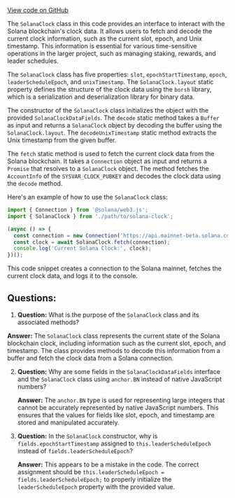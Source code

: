[View code on GitHub](https://github.com/switchboard-xyz/sbv2-solana/blob/master/javascript/solana.js/src/SolanaClock.ts)

The `SolanaClock` class in this code provides an interface to interact with the Solana blockchain's clock data. It allows users to fetch and decode the current clock information, such as the current slot, epoch, and Unix timestamp. This information is essential for various time-sensitive operations in the larger project, such as managing staking, rewards, and leader schedules.

The `SolanaClock` class has five properties: `slot`, `epochStartTimestamp`, `epoch`, `leaderScheduleEpoch`, and `unixTimestamp`. The `SolanaClock.layout` static property defines the structure of the clock data using the `borsh` library, which is a serialization and deserialization library for binary data.

The constructor of the `SolanaClock` class initializes the object with the provided `SolanaClockDataFields`. The `decode` static method takes a `Buffer` as input and returns a `SolanaClock` object by decoding the buffer using the `SolanaClock.layout`. The `decodeUnixTimestamp` static method extracts the Unix timestamp from the given buffer.

The `fetch` static method is used to fetch the current clock data from the Solana blockchain. It takes a `Connection` object as input and returns a `Promise` that resolves to a `SolanaClock` object. The method fetches the `AccountInfo` of the `SYSVAR_CLOCK_PUBKEY` and decodes the clock data using the `decode` method.

Here's an example of how to use the `SolanaClock` class:

```javascript
import { Connection } from '@solana/web3.js';
import { SolanaClock } from './path/to/solana-clock';

(async () => {
  const connection = new Connection('https://api.mainnet-beta.solana.com');
  const clock = await SolanaClock.fetch(connection);
  console.log('Current Solana Clock:', clock);
})();
```

This code snippet creates a connection to the Solana mainnet, fetches the current clock data, and logs it to the console.
## Questions: 
 1. **Question:** What is the purpose of the `SolanaClock` class and its associated methods?

   **Answer:** The `SolanaClock` class represents the current state of the Solana blockchain clock, including information such as the current slot, epoch, and timestamp. The class provides methods to decode this information from a buffer and fetch the clock data from a Solana connection.

2. **Question:** Why are some fields in the `SolanaClockDataFields` interface and the `SolanaClock` class using `anchor.BN` instead of native JavaScript numbers?

   **Answer:** The `anchor.BN` type is used for representing large integers that cannot be accurately represented by native JavaScript numbers. This ensures that the values for fields like slot, epoch, and timestamp are stored and manipulated accurately.

3. **Question:** In the `SolanaClock` constructor, why is `fields.epochStartTimestamp` assigned to `this.leaderScheduleEpoch` instead of `fields.leaderScheduleEpoch`?

   **Answer:** This appears to be a mistake in the code. The correct assignment should be `this.leaderScheduleEpoch = fields.leaderScheduleEpoch;` to properly initialize the `leaderScheduleEpoch` property with the provided value.